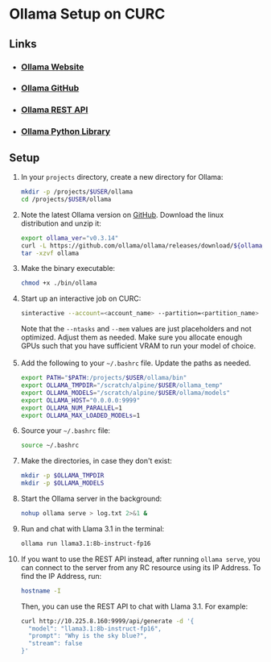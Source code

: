 # Ollama Setup on CURC

## Links
- ### [Ollama Website](https://ollama.com/)
- ### [Ollama GitHub](https://github.com/ollama/ollama)
- ### [Ollama REST API](https://github.com/ollama/ollama/blob/main/docs/api.md)
- ### [Ollama Python Library](https://github.com/ollama/ollama-python)

## Setup

1. In your `projects` directory, create a new directory for Ollama:
    ```bash
    mkdir -p /projects/$USER/ollama
    cd /projects/$USER/ollama
    ```
2. Note the latest Ollama version on [GitHub](https://github.com/ollama/ollama/releases/latest). Download the linux distribution and unzip it:
    ```bash
    export ollama_ver="v0.3.14"
    curl -L https://github.com/ollama/ollama/releases/download/${ollama_ver}/ollama-linux-amd64.tgz -o ollama
    tar -xzvf ollama
   ```
3. Make the binary executable:
    ```bash
    chmod +x ./bin/ollama
    ```
4. Start up an interactive job on CURC:
    ```bash
    sinteractive --account=<account_name> --partition=<partition_name> --qos=<qos_name> --time=01:00:00 --ntasks=16 --gres=gpu:1 --mem=20G
    ```
   Note that the `--ntasks` and `--mem` values are just placeholders and not optimized. Adjust them as needed. Make sure you allocate enough GPUs such that you have sufficient VRAM to run your model of choice. <br/><br/>
5. Add the following to your `~/.bashrc` file. Update the paths as needed.
    ```bash
    export PATH="$PATH:/projects/$USER/ollama/bin"
    export OLLAMA_TMPDIR="/scratch/alpine/$USER/ollama_temp"
    export OLLAMA_MODELS="/scratch/alpine/$USER/ollama/models"
    export OLLAMA_HOST="0.0.0.0:9999"
    export OLLAMA_NUM_PARALLEL=1
    export OLLAMA_MAX_LOADED_MODELs=1
    ```
6. Source your `~/.bashrc` file:
    ```bash
    source ~/.bashrc
    ```
7. Make the directories, in case they don't exist:
    ```bash
    mkdir -p $OLLAMA_TMPDIR
    mkdir -p $OLLAMA_MODELS
    ```
8. Start the Ollama server in the background:
    ```bash
    nohup ollama serve > log.txt 2>&1 &
    ```
9. Run and chat with Llama 3.1 in the terminal:
    ```bash
    ollama run llama3.1:8b-instruct-fp16
    ```
10. If you want to use the REST API instead, after running `ollama serve`, you can connect to the server from any RC resource using its IP Address. To find the IP Address, run:
    ```bash
    hostname -I
    ```
    Then, you can use the REST API to chat with Llama 3.1. For example:
    ```bash
    curl http://10.225.8.160:9999/api/generate -d '{
      "model": "llama3.1:8b-instruct-fp16", 
      "prompt": "Why is the sky blue?", 
      "stream": false
    }'
    ```
   